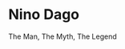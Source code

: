 <!DOCTYPE html>
<html>
<body>

<h1>Nino Dago</h1>
<p>The Man, The Myth, The Legend</p>

</body>
</html>
